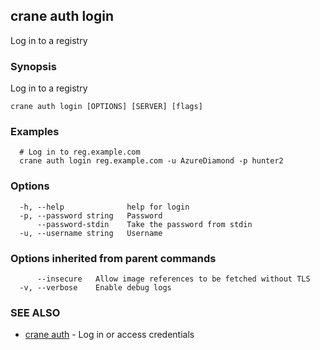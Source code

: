 ## crane auth login

Log in to a registry

### Synopsis

Log in to a registry

```
crane auth login [OPTIONS] [SERVER] [flags]
```

### Examples

```
  # Log in to reg.example.com
  crane auth login reg.example.com -u AzureDiamond -p hunter2
```

### Options

```
  -h, --help              help for login
  -p, --password string   Password
      --password-stdin    Take the password from stdin
  -u, --username string   Username
```

### Options inherited from parent commands

```
      --insecure   Allow image references to be fetched without TLS
  -v, --verbose    Enable debug logs
```

### SEE ALSO

* [crane auth](crane_auth.md)	 - Log in or access credentials

